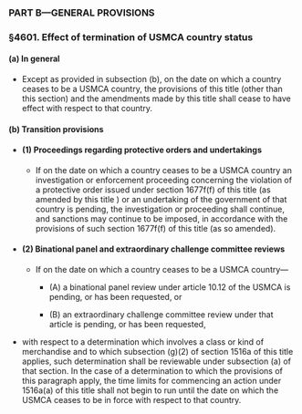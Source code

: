 ### PART B—GENERAL PROVISIONS

### §4601. Effect of termination of USMCA country status
#### (a) In general
* Except as provided in subsection (b), on the date on which a country ceases to be a USMCA country, the provisions of this title (other than this section) and the amendments made by this title shall cease to have effect with respect to that country.

#### (b) Transition provisions
* #### (1) Proceedings regarding protective orders and undertakings
  * If on the date on which a country ceases to be a USMCA country an investigation or enforcement proceeding concerning the violation of a protective order issued under section 1677f(f) of this title (as amended by this title&nbsp;) or an undertaking of the government of that country is pending, the investigation or proceeding shall continue, and sanctions may continue to be imposed, in accordance with the provisions of such section 1677f(f) of this title (as so amended).

* #### (2) Binational panel and extraordinary challenge committee reviews
  * If on the date on which a country ceases to be a USMCA country—

    * (A) a binational panel review under article 10.12 of the USMCA is pending, or has been requested, or

    * (B) an extraordinary challenge committee review under that article is pending, or has been requested,


* with respect to a determination which involves a class or kind of merchandise and to which subsection (g)(2) of section 1516a of this title applies, such determination shall be reviewable under subsection (a) of that section. In the case of a determination to which the provisions of this paragraph apply, the time limits for commencing an action under 1516a(a) of this title shall not begin to run until the date on which the USMCA ceases to be in force with respect to that country.